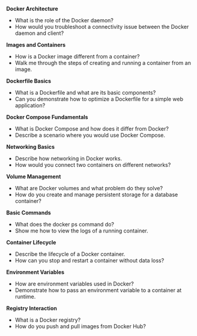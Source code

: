 **Docker Architecture**
 - What is the role of the Docker daemon?
 - How would you troubleshoot a connectivity issue between the Docker daemon and client?

**Images and Containers**
 - How is a Docker image different from a container?
 - Walk me through the steps of creating and running a container from an image.

**Dockerfile Basics**
 - What is a Dockerfile and what are its basic components?
 - Can you demonstrate how to optimize a Dockerfile for a simple web application?

**Docker Compose Fundamentals**
 - What is Docker Compose and how does it differ from Docker?
 - Describe a scenario where you would use Docker Compose.

**Networking Basics**
 - Describe how networking in Docker works.
 - How would you connect two containers on different networks?

**Volume Management**
 - What are Docker volumes and what problem do they solve?
 - How do you create and manage persistent storage for a database container?

**Basic Commands**
 - What does the docker ps command do?
 - Show me how to view the logs of a running container.

**Container Lifecycle**
 - Describe the lifecycle of a Docker container.
 - How can you stop and restart a container without data loss?

**Environment Variables**
 - How are environment variables used in Docker?
 - Demonstrate how to pass an environment variable to a container at runtime.

**Registry Interaction**
 -  What is a Docker registry?
 -  How do you push and pull images from Docker Hub?